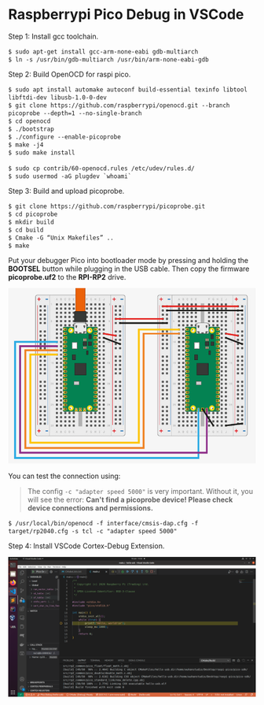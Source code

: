 # Raspberrypi Pico Debug in VSCode

Step 1: Install gcc toolchain.

```
$ sudo apt-get install gcc-arm-none-eabi gdb-multiarch
$ ln -s /usr/bin/gdb-multiarch /usr/bin/arm-none-eabi-gdb
```

Step 2: Build OpenOCD for raspi pico.

```
$ sudo apt install automake autoconf build-essential texinfo libtool libftdi-dev libusb-1.0-0-dev
$ git clone https://github.com/raspberrypi/openocd.git --branch picoprobe --depth=1 --no-single-branch
$ cd openocd
$ ./bootstrap
$ ./configure --enable-picoprobe
$ make -j4
$ sudo make install

$ sudo cp contrib/60-openocd.rules /etc/udev/rules.d/
$ sudo usermod -aG plugdev `whoami`
```

Step 3: Build and upload picoprobe.

```
$ git clone https://github.com/raspberrypi/picoprobe.git 
$ cd picoprobe 
$ mkdir build 
$ cd build 
$ Cmake -G “Unix Makefiles” .. 
$ make
```

Put your debugger Pico into bootloader mode by pressing and holding the **BOOTSEL** button while plugging in the USB cable. Then copy the firmware **picoprobe.uf2** to the **RPI-RP2** drive.

![](docs/picoprobe_wiring.jpg)

You can test the connection using:

> The config `-c "adapter speed 5000"` is very important. Without it, you will see the error:
> **Can't find a picoprobe device! Please check device connections and permissions.**

```
$ /usr/local/bin/openocd -f interface/cmsis-dap.cfg -f target/rp2040.cfg -s tcl -c "adapter speed 5000"
```

Step 4: Install VSCode Cortex-Debug Extension.

![](docs/demo.png)
